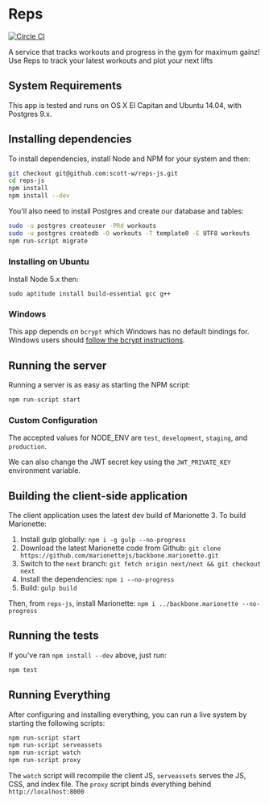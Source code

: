 # Reps

[![Circle CI](https://circleci.com/gh/scott-w/reps-js.svg?style=svg)](https://circleci.com/gh/scott-w/reps-js)

A service that tracks workouts and progress in the gym for maximum gainz! Use
Reps to track your latest workouts and plot your next lifts


## System Requirements

This app is tested and runs on OS X El Capitan and Ubuntu 14.04, with Postgres
9.x.


## Installing dependencies

To install dependencies, install Node and NPM for your system and then:

```bash
git checkout git@github.com:scott-w/reps-js.git
cd reps-js
npm install
npm install --dev
```

You'll also need to install Postgres and create our database and tables:

```bash
sudo -u postgres createuser -PRd workouts
sudo -u postgres createdb -O workouts -T template0 -E UTF8 workouts
npm run-script migrate
```

### Installing on Ubuntu

Install Node 5.x then:

```
sudo aptitude install build-essential gcc g++
```

### Windows

This app depends on `bcrypt` which Windows has no default bindings for.
Windows users should [follow the bcrypt instructions][bcrypt].

## Running the server

Running a server is as easy as starting the NPM script:

```bash
npm run-script start
```

### Custom Configuration

The accepted values for NODE_ENV are `test`, `development`, `staging`, and
`production`.

We can also change the JWT secret key using the `JWT_PRIVATE_KEY` environment
variable.


## Building the client-side application

The client application uses the latest dev build of Marionette 3. To build
Marionette:

1. Install gulp globally: `npm i -g gulp --no-progress`
2. Download the latest Marionette code from Github:
  `git clone https://github.com/marionettejs/backbone.marionette.git`
3. Switch to the `next` branch:
  `git fetch origin next/next && git checkout next`
4. Install the dependencies: `npm i --no-progress`
5. Build: `gulp build`

Then, from `reps-js`, install Marionette: `npm i ../backbone.marionette --no-progress`


## Running the tests

If you've ran `npm install --dev` above, just run:

```bash
npm test
```

## Running Everything

After configuring and installing everything, you can run a live system by
starting the following scripts:

```bash
npm run-script start
npm run-script serveassets
npm run-script watch
npm run-script proxy
```

The `watch` script will recompile the client JS, `serveassets` serves the JS,
CSS, and index file. The `proxy` script binds everything behind
`http://localhost:8000`

[bcrypt]: https://www.npmjs.com/package/bcrypt
